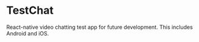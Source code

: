 # TestChat
React-native video chatting test app for future development. This includes Android and iOS.
